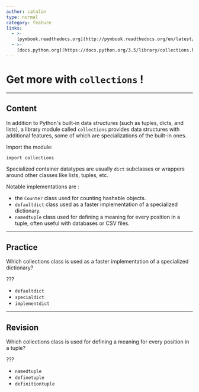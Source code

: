 ```yaml
---
author: catalin
type: normal
category: feature
links:
  - >-
    [pymbook.readthedocs.org](http://pymbook.readthedocs.org/en/latest/collections.html){website}
  - >-
    [docs.python.org](https://docs.python.org/3.5/library/collections.html){website}
---
```


# Get more with `collections` !


---

## Content

In addition to Python's built-in data structures (such as tuples, dicts, and lists), a library module called `collections` provides data structures with additional features, some of which are specializations of the built-in ones.

Import the module:

```plain-text
import collections
```

Specialized container datatypes are usually `dict` subclasses or wrappers around other classes like lists, tuples, etc.

Notable implementations are :

- the `Counter` class used for counting hashable objects.
- `defaultdict` class used as a faster implementation of a specialized dictionary.
- `namedtuple` class used for defining a meaning for every position in a tuple, often useful with databases or CSV files.


---

## Practice

Which collections class is used as a faster implementation of a specialized dictionary?

???

- `defaultdict`
- `specialdict`
- `implementdict`


---

## Revision

Which collections class is used for defining a meaning for every position in a tuple?

???

- `namedtuple`
- `definetuple`
- `definitiontuple`
